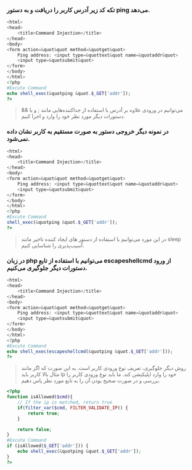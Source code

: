 
### تکه کد زیر آدرس کاربر را دریافت و به دستور ping ‌می‌دهد.

```php
<html>
<head>
    <title>Command Injection</title>
</head>
<body>
<form action=&quot&quot method=&quotget&quot>
    Ping address: <input type=&quottext&quot name=&quotaddr&quot>
    <input type=&quotsubmit&quot>
</form>
</body>
</html>
<?php
#Excute Command
echo shell_exec(&quotping &quot.$_GET['addr']);
?>
```
>می‌توانیم در ورودی علاوه بر آدرس با استفاده از جداکننده‌هایی مانند ; و یا && دستورات دیگر مورد نظر خود را وارد و اجرا کنیم.

### در نمونه دیگر خروجی دستور به صورت مستقیم به کاربر نشان داده نمی‌شود.
```php
<html>
<head>
    <title>Command Injection</title>
</head>
<body>
<form action=&quot&quot method=&quotget&quot>
    Ping address: <input type=&quottext&quot name=&quotaddr&quot>
    <input type=&quotsubmit&quot>
</form>
</body>
</html>
<?php
#Excute Command
shell_exec(&quotping &quot.$_GET['addr']);
?>
```
>در این مورد می‌توانیم با استفاده از دستور های ایجاد کننده تاخیر مانند sleep آسیب‌پذیری را شناسایی کنیم.

### در زبان php می‌توانیم با استفاده از تابع escapeshellcmd از ورود دستورات دیگر جلوگیری می‌کنیم.
```php
<html>
<head>
    <title>Command Injection</title>
</head>
<body>
<form action=&quot&quot method=&quotget&quot>
    Ping address: <input type=&quottext&quot name=&quotaddr&quot>
    <input type=&quotsubmit&quot>
</form>
</body>
</html>
<?php
#Excute Command
echo shell_exec(escapeshellcmd(&quotping &quot.$_GET['addr']));
?>
```

> روش دیگر جلوگیری، تعریف نوع ورودی کاربر است. به این صورت که اگر مانند مثال بالا کاربر باید ip خود را وارد اپلیکیشن کند. ما باید نوع ورودی کاربر را بررسی و در صورت صحیح بودن آن را به تابع مورد نظر پاس دهیم.
```php
<?php
function isAllowed($cmd){
    // If the ip is matched, return true
    if(filter_var($cmd, FILTER_VALIDATE_IP)) {
        return true;
    }

    return false;
}
#Excute Command
if (isAllowed($_GET['addr'])) {
    echo shell_exec(&quotping &quot.$_GET['addr']);
}
?>
````
